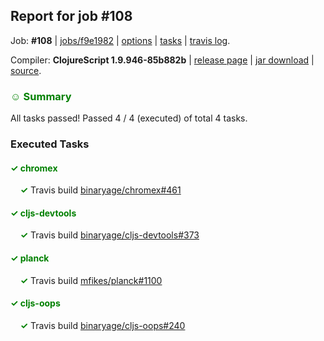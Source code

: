 ## Report for job #108

Job: **#108** | [jobs/f9e1982](https://github.com/cljs-oss/canary/commit/f9e198246add0efc9f377dcfe5e56c67472f420f) | [options](options.edn) | [tasks](tasks.edn) | [travis log](https://travis-ci.org/cljs-oss/canary/builds/284952159).

Compiler: **ClojureScript 1.9.946-85b882b** | [release page](https://github.com/cljs-oss/canary/releases/tag/r1.9.946-85b882b) | [jar download](https://github.com/cljs-oss/canary/releases/download/r1.9.946-85b882b/clojurescript-1.9.946-85b882b.jar) | [source](https://github.com/clojure/clojurescript/commit/85b882b728984734793d635c923bfab0f71ba00f).

### <b style='color:green'>☺ Summary</b>

All tasks passed! Passed 4 / 4 (executed) of total 4 tasks.

### Executed Tasks

#### <b style='color:green'>&#x2713; chromex</b>
&nbsp;&nbsp;&nbsp;&nbsp;<b style='color:green'>&#x2713;</b> Travis build [binaryage/chromex#461](https://travis-ci.org/binaryage/chromex/builds/284953064)<br>

#### <b style='color:green'>&#x2713; cljs-devtools</b>
&nbsp;&nbsp;&nbsp;&nbsp;<b style='color:green'>&#x2713;</b> Travis build [binaryage/cljs-devtools#373](https://travis-ci.org/binaryage/cljs-devtools/builds/284953066)<br>

#### <b style='color:green'>&#x2713; planck</b>
&nbsp;&nbsp;&nbsp;&nbsp;<b style='color:green'>&#x2713;</b> Travis build [mfikes/planck#1100](https://travis-ci.org/mfikes/planck/builds/284953070)<br>

#### <b style='color:green'>&#x2713; cljs-oops</b>
&nbsp;&nbsp;&nbsp;&nbsp;<b style='color:green'>&#x2713;</b> Travis build [binaryage/cljs-oops#240](https://travis-ci.org/binaryage/cljs-oops/builds/284953068)<br>